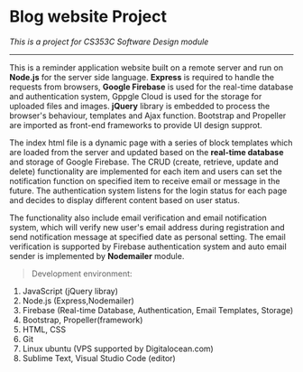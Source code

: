 # Blog website Project 

*This is a project for CS353C Software Design module*

---

This is a reminder application website built on a remote server and run on **Node.js** for the server side language. **Express** is required to handle the requests from browsers, **Google Firebase** is used for the real-time database and authentication system, Gppgle Cloud is used for the storage for uploaded files and images. **jQuery** library is embedded to process the browser's behaviour, templates and Ajax function. Bootstrap and Propeller are imported as front-end frameworks to provide UI design supprot. 

The index html file is a dynamic page with a series of block templates which are loaded from the server and updated based on the **real-time database** and storage of Google Firebase. The CRUD (create, retrieve, update and delete) functionality are implemented for each item and users can set the notification function on specified item to receive email or message in the future. The authentication system listens for the login status for each page and decides to display different content based on user status.

The functionality also include email verification and email notification system, which will verify new user's email address during registration and send notification message at specified date as personal setting. The email verification is supported by Firebase authentication system and auto email sender is implemented by **Nodemailer** module. 

>Development environment:
1. JavaScript (jQuery libray)
2. Node.js (Express,Nodemailer)
3. Firebase (Real-time Database, Authentication, Email Templates, Storage)
4. Bootstrap, Propeller(framework) 
5. HTML, CSS 
6. Git
7. Linux ubuntu (VPS supported by Digitalocean.com)
8. Sublime Text, Visual Studio Code (editor)
